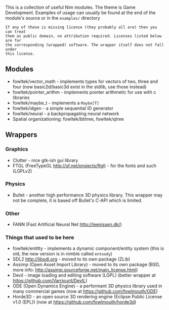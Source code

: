 This is a collection of useful Nim modules. The theme is Game Development.
Examples of usage can usually be found at the end of the module's source or in
the `examples/` directory

```
If any of these is missing license (they probably all are) then you can treat 
them as public domain, no attribution required. Licenses listed below are for
the corresponding (wrapped) software. The wrapper itself does not fall under
this license.
``` 

## Modules
* fowltek/vector_math - implements types for vectors of two, three and four (now basic2d/basic3d exist in the stdlib, use those instead)
* fowltek/pointer_arithm - implements pointer arithmetic for use with c libraries
* fowltek/maybe_t - implements a `Maybe[T]` 
* fowltek/idgen - a simple sequential ID generator
* fowltek/neural - a backpropagating neural network
* Spatial organizationing: fowltek/bbtree, fowltek/qtree

## Wrappers

### Graphics
* Clutter - nice gtk-ish gui library
* FTGL (FreeTypeGL http://sf.net/projects/ftgl) - for the fonts and such (LGPLv2)

### Physics
* Bullet - another high performance 3D physics library. This wrapper may not be complete, it is based off Bullet's C-API which is limited.

### Other
* FANN (Fast Artificial Neural Net http://leenissen.dk/)

### Things that used to be here
* fowltek/entitty - implements a dynamic component/entity system (this is old, the new version is in nimble called `entoody`)
* SDL2  http://libsdl.org - moved to its own package (ZLib)
* Assimp (Open Asset Import Library) - moved to its own package (BSD, more info: http://assimp.sourceforge.net/main_license.html)
* Devil - image loading and editing software (LGPL) (better wrapper at https://github.com/Varriount/DevIL)
* ODE (Open Dynamics Engine) - a performant 3D physics library used in many commercial games (now at https://github.com/fowlmouth/ODE)
* Horde3D - an open source 3D rendering engine (Eclipse Public License v1.0 (EPL)) (now at https://github.com/fowlmouth/horde3d)
